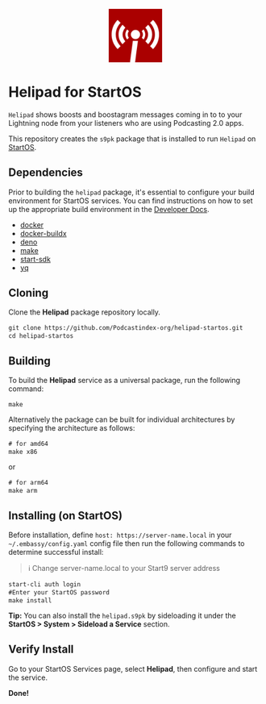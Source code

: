 <p align="center">
  <img src="helipad.png" alt="Project Logo" width="21%">
</p>

# Helipad for StartOS

`Helipad` shows boosts and boostagram messages coming in to to your Lightning node from your listeners who are using Podcasting 2.0 apps.

This repository creates the `s9pk` package that is installed to run `Helipad` on [StartOS](https://github.com/Start9Labs/start-os/).

## Dependencies

Prior to building the `helipad` package, it's essential to configure your build environment for StartOS services. You can find instructions on how to set up the appropriate build environment in the [Developer Docs](https://docs.start9.com/latest/developer-docs/packaging).

- [docker](https://docs.docker.com/get-docker)
- [docker-buildx](https://docs.docker.com/buildx/working-with-buildx/)
- [deno](https://deno.land/)
- [make](https://www.gnu.org/software/make/)
- [start-sdk](https://github.com/Start9Labs/start-os/tree/sdk/core)
- [yq](https://mikefarah.gitbook.io/yq)

## Cloning

Clone the **Helipad** package repository locally.

```
git clone https://github.com/Podcastindex-org/helipad-startos.git
cd helipad-startos
```

## Building

To build the **Helipad** service as a universal package, run the following command:

```
make
```

Alternatively the package can be built for individual architectures by specifying the architecture as follows:

```
# for amd64
make x86
```
or
```
# for arm64
make arm
```

## Installing (on StartOS)

Before installation, define `host: https://server-name.local` in your `~/.embassy/config.yaml` config file then run the following commands to determine successful install:

> :information_source: Change server-name.local to your Start9 server address

```
start-cli auth login
#Enter your StartOS password
make install
```

**Tip:** You can also install the `helipad.s9pk` by sideloading it under the **StartOS > System > Sideload a Service** section.

## Verify Install

Go to your StartOS Services page, select **Helipad**, then configure and start the service.

**Done!**
